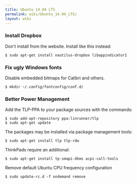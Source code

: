 ```yaml
---
title: Ubuntu 14.04 LTS
permalink: wiki/Ubuntu_14.04_LTS/
layout: wiki
---
```


### Install Dropbox

Don't install from the website. Install like this instead:

`$ sudo apt-get install nautilus-dropbox libappindicator1`

### Fix ugly Windows fonts

Disable embedded bitmaps for Calibri and others.

`$ mkdir ~/.config/fontconfig/conf.d/`

### Better Power Management

Add the TLP-PPA to your package sources with the commands:

`$ sudo add-apt-repository ppa:linrunner/tlp`  
`$ sudo apt-get update`

The packages may be installed via package management tools:

`$ sudo apt-get install tlp tlp-rdw`

ThinkPads require an additional:

`$ sudo apt-get install tp-smapi-dkms acpi-call-tools`

Remove default Ubuntu CPU frequency configuration

`$ sudo update-rc.d -f ondemand remove`
